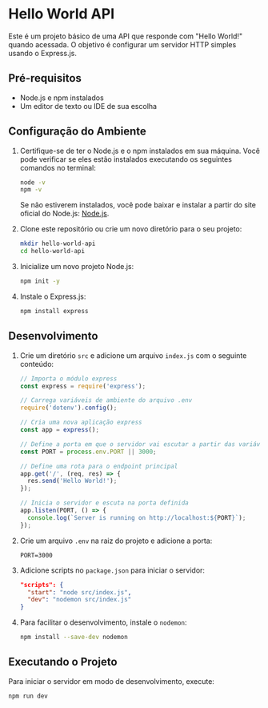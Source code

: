 # Hello World API

Este é um projeto básico de uma API que responde com "Hello World!" quando acessada. O objetivo é configurar um servidor HTTP simples usando o Express.js.

## Pré-requisitos

- Node.js e npm instalados
- Um editor de texto ou IDE de sua escolha

## Configuração do Ambiente

1. Certifique-se de ter o Node.js e o npm instalados em sua máquina. Você pode verificar se eles estão instalados executando os seguintes comandos no terminal:

    ```bash
    node -v
    npm -v
    ```

   Se não estiverem instalados, você pode baixar e instalar a partir do site oficial do Node.js: [Node.js](https://nodejs.org/).

2. Clone este repositório ou crie um novo diretório para o seu projeto:

    ```bash
    mkdir hello-world-api
    cd hello-world-api
    ```

3. Inicialize um novo projeto Node.js:

    ```bash
    npm init -y
    ```

4. Instale o Express.js:

    ```bash
    npm install express
    ```

## Desenvolvimento

1. Crie um diretório `src` e adicione um arquivo `index.js` com o seguinte conteúdo:

    ```javascript
    // Importa o módulo express
    const express = require('express');

    // Carrega variáveis de ambiente do arquivo .env
    require('dotenv').config();

    // Cria uma nova aplicação express
    const app = express();

    // Define a porta em que o servidor vai escutar a partir das variáveis de ambiente
    const PORT = process.env.PORT || 3000;

    // Define uma rota para o endpoint principal
    app.get('/', (req, res) => {
      res.send('Hello World!');
    });

    // Inicia o servidor e escuta na porta definida
    app.listen(PORT, () => {
      console.log(`Server is running on http://localhost:${PORT}`);
    });
    ```

2. Crie um arquivo `.env` na raiz do projeto e adicione a porta:

    ```dotenv
    PORT=3000
    ```

3. Adicione scripts no `package.json` para iniciar o servidor:

    ```json
    "scripts": {
      "start": "node src/index.js",
      "dev": "nodemon src/index.js"
    }
    ```

4. Para facilitar o desenvolvimento, instale o `nodemon`:

    ```bash
    npm install --save-dev nodemon
    ```

## Executando o Projeto

Para iniciar o servidor em modo de desenvolvimento, execute:

```bash
npm run dev
